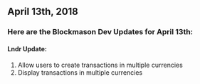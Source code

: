 ## April 13th, 2018

### Here are the Blockmason Dev Updates for April 13th:

#### Lndr Update:

1. Allow users to create transactions in multiple currencies
2. Display transactions in multiple currencies
